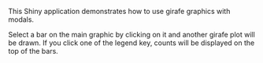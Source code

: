 This Shiny application demonstrates how to use girafe graphics with modals.

Select a bar on the main graphic by clicking on it and another girafe plot will be 
drawn. If you click one of the legend key, counts will be displayed on the top of the bars.
